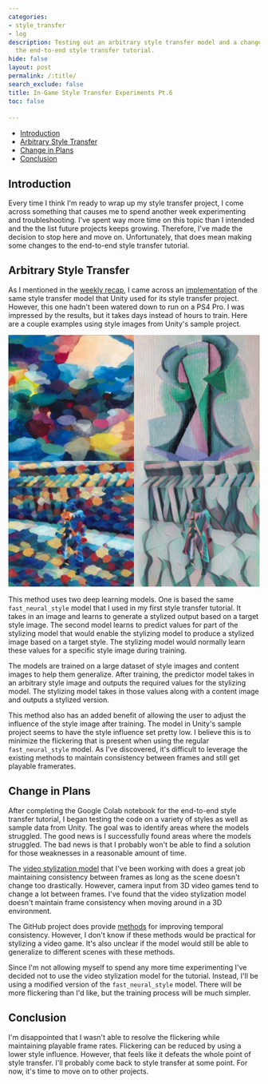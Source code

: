 ```yaml
---
categories:
- style_transfer
- log
description: Testing out an arbitrary style transfer model and a change in plans for
  the end-to-end style transfer tutorial.
hide: false
layout: post
permalink: /:title/
search_exclude: false
title: In-Game Style Transfer Experiments Pt.6
toc: false

---
```


* [Introduction](#introduction)
* [Arbitrary Style Transfer](#arbitrary-style-transfer)
* [Change in Plans](#change-in-plans)
* [Conclusion](#conclusion)

## Introduction

Every time I think I'm ready to wrap up my style transfer project, I come across something that causes me to spend another week experimenting and troubleshooting. I've spent way more time on this topic than I intended and the the list future projects keeps growing. Therefore, I've made the decision to stop here and move on. Unfortunately, that does mean making some changes to the end-to-end style transfer tutorial.

## Arbitrary Style Transfer

As I mentioned in the [weekly recap](https://christianjmills.com/Weekly-Recap-3/), I came across an [implementation](https://colab.research.google.com/github/tensorflow/hub/blob/master/examples/colab/tf2_arbitrary_image_stylization.ipynb) of the same style transfer model that Unity used for its style transfer project. However, this one hadn't been watered down to run on a PS4 Pro. I was impressed by the results, but it takes days instead of hours to train. Here are a couple examples using style images from Unity's sample project.

![arbitrary-style-transfer-3](..\images\in-game-style-transfer-experiments\part-6\arbitrary-style-transfer-3.jpg)

This method uses two deep learning models. One is based the same `fast_neural_style` model that I used in my first style transfer tutorial. It takes in an image and learns to generate a stylized output based on a target style image. The second model learns to predict values for part of the stylizing model that would enable the stylizing model to produce a stylized image based on a target style. The stylizing model would normally learn these values for a specific style image during training.

The models are trained on a large dataset of style images and content images to help them generalize. After training, the predictor model takes in an arbitrary style image and outputs the required values for the stylizing model. The stylizing model takes in those values along with a content image and outputs a stylized version. 

This method also has an added benefit of allowing the user to adjust the influence of the style image after training. The model in Unity's sample project seems to have the style influence set pretty low. I believe this is to minimize the flickering that is present when using the regular `fast_neural_style` model. As I've discovered, it's difficult to leverage the existing methods to maintain consistency between frames and still get playable framerates.

## Change in Plans

After completing the Google Colab notebook for the end-to-end style transfer tutorial, I began testing the code on a variety of styles as well as sample data from Unity. The goal was to identify areas where the models struggled. The good news is I successfully found areas where the models struggled. The bad news is that I probably won't be able to find a solution for those weaknesses in a reasonable amount of time.

The [video stylization model](https://github.com/OndrejTexler/Few-Shot-Patch-Based-Training) that I've been working with does a great job maintaining consistency between frames as long as the scene doesn't change too drastically. However, camera input from 3D video games tend to change a lot between frames. I've found that the video stylization model doesn't maintain frame consistency when moving around in a 3D environment. 

The GitHub project does provide [methods](https://github.com/OndrejTexler/Few-Shot-Patch-Based-Training#temporal-consistency-optional) for improving temporal consistency. However, I don't know if these methods would be practical for stylizing a video game. It's also unclear if the model would still be able to generalize to different scenes with these methods. 

Since I'm not allowing myself to spend any more time experimenting I've decided not to use the video stylization model for the tutorial. Instead, I'll be using a modified version of the `fast_neural_style` model. There will be more flickering than I'd like, but the training process will be much simpler.

## Conclusion

I'm disappointed that I wasn't able to resolve the flickering while maintaining playable frame rates. Flickering can be reduced by using a lower style influence. However, that feels like it defeats the whole point of style transfer. I'll probably come back to style transfer at some point.  For now, it's time to move on to other projects.